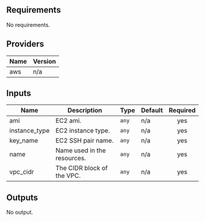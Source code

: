 ## Requirements

No requirements.

## Providers

| Name | Version |
|------|---------|
| aws | n/a |

## Inputs

| Name | Description | Type | Default | Required |
|------|-------------|------|---------|:--------:|
| ami | EC2 ami. | `any` | n/a | yes |
| instance\_type | EC2 instance type. | `any` | n/a | yes |
| key\_name | EC2 SSH pair name. | `any` | n/a | yes |
| name | Name used in the resources. | `any` | n/a | yes |
| vpc\_cidr | The CIDR block of the VPC. | `any` | n/a | yes |

## Outputs

No output.